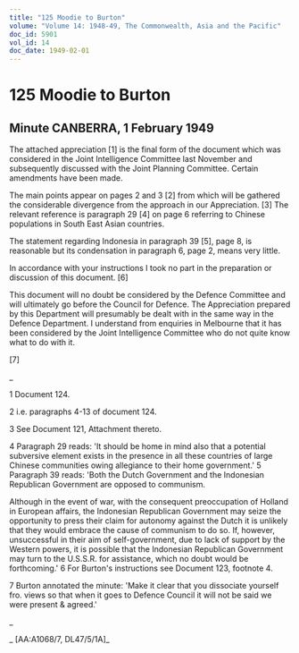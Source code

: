 ```yaml
---
title: "125 Moodie to Burton"
volume: "Volume 14: 1948-49, The Commonwealth, Asia and the Pacific"
doc_id: 5901
vol_id: 14
doc_date: 1949-02-01
---
```


# 125 Moodie to Burton

## Minute CANBERRA, 1 February 1949

The attached appreciation [1] is the final form of the document which was considered in the Joint Intelligence Committee last November and subsequently discussed with the Joint Planning Committee. Certain amendments have been made.

The main points appear on pages 2 and 3 [2] from which will be gathered the considerable divergence from the approach in our Appreciation. [3] The relevant reference is paragraph 29 [4] on page 6 referring to Chinese populations in South East Asian countries.

The statement regarding Indonesia in paragraph 39 [5], page 8, is reasonable but its condensation in paragraph 6, page 2, means very little.

In accordance with your instructions I took no part in the preparation or discussion of this document. [6]

This document will no doubt be considered by the Defence Committee and will ultimately go before the Council for Defence. The Appreciation prepared by this Department will presumably be dealt with in the same way in the Defence Department. I understand from enquiries in Melbourne that it has been considered by the Joint Intelligence Committee who do not quite know what to do with it.

[7]

_

1 Document 124.

2 i.e. paragraphs 4-13 of document 124.

3 See Document 121, Attachment thereto.

4 Paragraph 29 reads: 'It should be home in mind also that a potential subversive element exists in the presence in all these countries of large Chinese communities owing allegiance to their home government.' 5 Paragraph 39 reads: 'Both the Dutch Government and the Indonesian Republican Government are opposed to communism.

Although in the event of war, with the consequent preoccupation of Holland in European affairs, the Indonesian Republican Government may seize the opportunity to press their claim for autonomy against the Dutch it is unlikely that they would embrace the cause of communism to do so. If, however, unsuccessful in their aim of self-government, due to lack of support by the Western powers, it is possible that the Indonesian Republican Government may turn to the U.S.S.R. for assistance, which no doubt would be forthcoming.' 6 For Burton's instructions see Document 123, footnote 4.

7 Burton annotated the minute: 'Make it clear that you dissociate yourself fro. views so that when it goes to Defence Council it will not be said we were present &amp; agreed.'

_

_ [AA:A1068/7, DL47/5/1A]_
